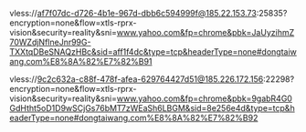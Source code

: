 vless://af7f07dc-d726-4b1e-967d-dbb6c594999f@185.22.153.73:25835?encryption=none&flow=xtls-rprx-vision&security=reality&sni=www.yahoo.com&fp=chrome&pbk=JaUyzihmZ70WZdjNflneJnr99G-TXXtqDBeSNAQzHBc&sid=aff1f4dc&type=tcp&headerType=none#dongtaiwang.com%E8%8A%82%E7%82%B91

vless://9c2c632a-c88f-478f-afea-629764427d51@185.226.172.156:22298?encryption=none&flow=xtls-rprx-vision&security=reality&sni=www.yahoo.com&fp=chrome&pbk=9gabR4G0GdHtht5oD1D9wSCjGs76bMT7zWEaSh6LBGM&sid=8e256e4d&type=tcp&headerType=none#dongtaiwang.com%E8%8A%82%E7%82%B92